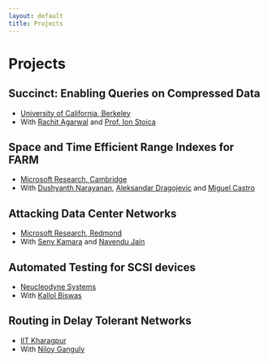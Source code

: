 ```yaml
---
layout: default
title: Projects
---
```


# Projects

## Succinct: Enabling Queries on Compressed Data
* [University of California, Berkeley](http://www.cs.berkeley.edu)
* With [Rachit Agarwal](http://www.cs.berkeley.edu/~rachit/) and [Prof. Ion Stoica](http://www.cs.berkeley.edu/~istoica/)
	
## Space and Time Efficient Range Indexes for FARM
* [Microsoft Research, Cambridge](http://research.microsoft.com/en-us/labs/cambridge/)
* With [Dushyanth Narayanan](http://research.microsoft.com/en-us/people/dnarayan/), [Aleksandar Dragojevic](http://research.microsoft.com/en-us/people/alekd/) and [Miguel Castro](http://research.microsoft.com/en-us/um/people/mcastro/)

## Attacking Data Center Networks
* [Microsoft Research, Redmond](http://research.microsoft.com/en-us/labs/redmond/)
* With [Seny Kamara](http://research.microsoft.com/en-us/um/people/senyk/) and [Navendu Jain](http://research.microsoft.com/en-us/um/people/navendu/)

## Automated Testing for SCSI devices
* [Neucleodyne Systems](http://www.nucleodyne.com)
* With [Kallol Biswas]()

## Routing in Delay Tolerant Networks
* [IIT Kharagpur](http://cse.iitkgp.ac.in)
* With [Niloy Ganguly](http://www.facweb.iitkgp.ernet.in/~niloy/)